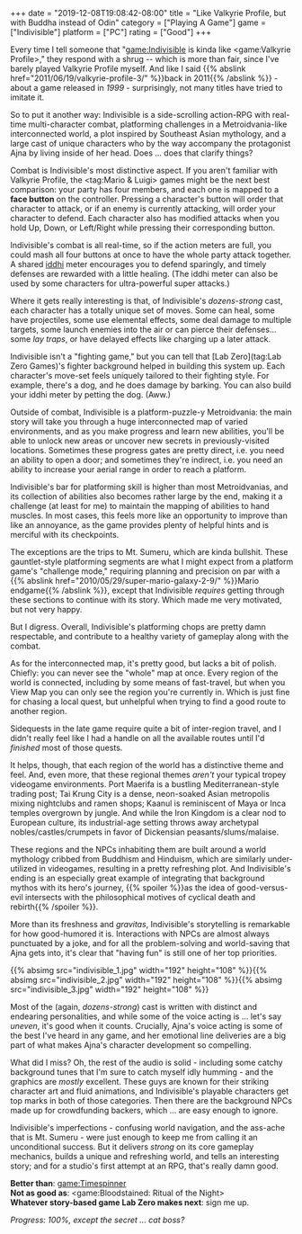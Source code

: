 +++
date = "2019-12-08T19:08:42-08:00"
title = "Like Valkyrie Profile, but with Buddha instead of Odin"
category = ["Playing A Game"]
game = ["Indivisible"]
platform = ["PC"]
rating = ["Good"]
+++

Every time I tell someone that "<game:Indivisible> is kinda like <game:Valkyrie Profile>," they respond with a shrug -- which is more than fair, since I've barely played Valkyrie Profile myself.  And like I said {{% abslink href="2011/06/19/valkyrie-profile-3/" %}}back in 2011{{% /abslink %}} - about a game released in <i>1999</i> - surprisingly, not many titles have tried to imitate it.

So to put it another way: Indivisible is a side-scrolling action-RPG with real-time multi-character combat, platforming challenges in a Metroidvania-like interconnected world, a plot inspired by Southeast Asian mythology, and a large cast of unique characters who by the way accompany the protagonist Ajna by living inside of her head.  Does ... does that clarify things?

Combat is Indivisible's most distinctive aspect.  If you aren't familiar with Valkyrie Profile, the <tag:Mario & Luigi> games might be the next best comparison: your party has four members, and each one is mapped to a <b>face button</b> on the controller.  Pressing a character's button will order that character to attack, or if an enemy is currently attacking, will order your character to defend.  Each character also has modified attacks when you hold Up, Down, or Left/Right while pressing their corresponding button.

Indivisible's combat is all real-time, so if the action meters are full, you could mash all four buttons at once to have the whole party attack together.  A shared <a href="https://en.wikipedia.org/wiki/%E1%B9%9Addhi">iddhi</a> meter encourages you to defend sparingly, and timely defenses are rewarded with a little healing.  (The iddhi meter can also be used by some characters for ultra-powerful super attacks.)

Where it gets really interesting is that, of Indivisible's <i>dozens-strong</i> cast, each character has a totally unique set of moves.  Some can heal, some have projectiles, some use elemental effects, some deal damage to multiple targets, some launch enemies into the air or can pierce their defenses... some <i>lay traps</i>, or have delayed effects like charging up a later attack.

Indivisible isn't a "fighting game," but you can tell that [Lab Zero](tag:Lab Zero Games)'s fighter background helped in building this system up.  Each character's move-set feels uniquely tailored to their fighting style.  For example, there's a dog, and he does damage by barking.  You can also build your iddhi meter by petting the dog.  (Aww.)

Outside of combat, Indivisible is a platform-puzzle-y Metroidvania: the main story will take you through a huge interconnected map of varied environments, and as you make progress and learn new abilities, you'll be able to unlock new areas or uncover new secrets in previously-visited locations.  Sometimes these progress gates are pretty direct, i.e. you need an ability to open a door; and sometimes they're indirect, i.e. you need an ability to increase your aerial range in order to reach a platform.

Indivisible's bar for platforming skill is higher than most Metroidvanias, and its collection of abilities also becomes rather large by the end, making it a challenge (at least for me) to maintain the mapping of abilities to hand muscles.  In most cases, this feels more like an opportunity to improve than like an annoyance, as the game provides plenty of helpful hints and is merciful with its checkpoints.

The exceptions are the trips to Mt. Sumeru, which are kinda bullshit.  These gauntlet-style platforming segments are what I might expect from a platform game's "challenge mode," requiring planning and precision on par with a {{% abslink href="2010/05/29/super-mario-galaxy-2-9/" %}}Mario endgame{{% /abslink %}}, except that Indivisible <i>requires</i> getting through these sections to continue with its story.  Which made me very motivated, but not very happy.

But I digress.  Overall, Indivisible's platforming chops are pretty damn respectable, and contribute to a healthy variety of gameplay along with the combat.

As for the interconnected map, it's pretty good, but lacks a bit of polish.  Chiefly: you can never see the "whole" map at once.  Every region of the world is connected, including by some means of fast-travel, but when you View Map you can only see the region you're currently in.  Which is just fine for chasing a local quest, but unhelpful when trying to find a good route to another region.

Sidequests in the late game require quite a bit of inter-region travel, and I didn't really feel like I had a handle on all the available routes until I'd <i>finished</i> most of those quests.

It helps, though, that each region of the world has a distinctive theme and feel.  And, even more, that these regional themes <i>aren't</i> your typical tropey videogame environments.  Port Maerifa is a bustling Mediterranean-style trading post; Tai Krung City is a dense, neon-soaked Asian metropolis mixing nightclubs and ramen shops; Kaanul is reminiscent of Maya or Inca temples overgrown by jungle.  And while the Iron Kingdom is a clear nod to European culture, its industrial-age setting throws away archetypal nobles/castles/crumpets in favor of Dickensian peasants/slums/malaise.

These regions and the NPCs inhabiting them are built around a world mythology cribbed from Buddhism and Hinduism, which are similarly under-utilized in videogames, resulting in a pretty refreshing plot.  And Indivisible's ending is an especially great example of integrating that background mythos with its hero's journey, {{% spoiler %}}as the idea of good-versus-evil intersects with the philosophical motives of cyclical death and rebirth{{% /spoiler %}}.

More than its freshness and <i>gravitas</i>, Indivisible's storytelling is remarkable for how good-humored it is.  Interactions with NPCs are almost always punctuated by a joke, and for all the problem-solving and world-saving that Ajna gets into, it's clear that "having fun" is still one of her top priorities.

<p style="text-align: left;">{{% absimg src="indivisible_1.jpg" width="192" height="108" %}}{{% absimg src="indivisible_2.jpg" width="192" height="108" %}}{{% absimg src="indivisible_3.jpg" width="192" height="108" %}}</p>

Most of the (again, <i>dozens-strong</i>) cast is written with distinct and endearing personalities, and while some of the voice acting is ... let's say <i>uneven</i>, it's good when it counts.  Crucially, Ajna's voice acting is some of the best I've heard in any game, and her emotional line deliveries are a big part of what makes Ajna's character development so compelling.

What did I miss?  Oh, the rest of the audio is solid - including some catchy background tunes that I'm sure to catch myself idly humming - and the graphics are <i>mostly</i> excellent.  These guys are known for their striking character art and fluid animations, and Indivisible's playable characters get top marks in both of those categories.  Then there are the background NPCs made up for crowdfunding backers, which ... are easy enough to ignore.

Indivisible's imperfections - confusing world navigation, and the ass-ache that is Mt. Sumeru - were just enough to keep me from calling it an unconditional success.  But it delivers <i>strong</i> on its core gameplay mechanics, builds a unique and refreshing world, and tells an interesting story; and for a studio's first attempt at an RPG, that's really damn good.

<b>Better than</b>: <game:Timespinner>  
<b>Not as good as</b>: <game:Bloodstained: Ritual of the Night>  
<b>Whatever story-based game Lab Zero makes next</b>: sign me up.

<i>Progress: 100%, except the secret ... cat boss?</i>
